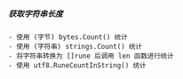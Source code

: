 ##### 获取字符串长度

    - 使用 (字节) bytes.Count() 统计
    - 使用 (字符串) strings.Count() 统计
    - 将字符串转换为 []rune 后调用 len 函数进行统计
    - 使用 utf8.RuneCountInString() 统计